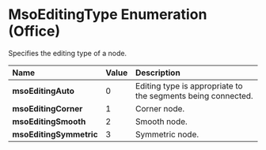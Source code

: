 
# MsoEditingType Enumeration (Office)

Specifies the editing type of a node.



|**Name**|**Value**|**Description**|
|:-----|:-----|:-----|
|**msoEditingAuto**|0|Editing type is appropriate to the segments being connected.|
|**msoEditingCorner**|1|Corner node.|
|**msoEditingSmooth**|2|Smooth node.|
|**msoEditingSymmetric**|3|Symmetric node.|
